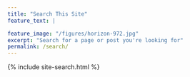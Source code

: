 ```yaml
---
title: "Search This Site"
feature_text: |

feature_image: "/figures/horizon-972.jpg"
excerpt: "Search for a page or post you're looking for"
permalink: /search/
---
```


{% include site-search.html %}